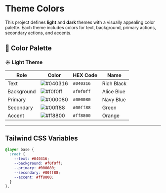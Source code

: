 # Theme Colors

This project defines **light** and **dark** themes with a visually appealing color palette. Each theme includes colors for text, background, primary actions, secondary actions, and accents.

## 🎨 Color Palette

### ☀️ Light Theme

| Role       | Color                                                    | HEX Code   | Name 
|------------|----------------------------------------------------------|------------|------
| Text       | ![#040316](https://placehold.co/40x20/040316/040316.png) | `#040316`  | Rich Black
| Background | ![#f0f0ff](https://placehold.co/40x20/f0f0ff/f0f0ff.png) | `#f0f0ff`  | Alice Blue
| Primary    | ![#000080](https://placehold.co/40x20/000080/000080.png) | `#000080`  | Navy Blue
| Secondary  | ![#00ff88](https://placehold.co/40x20/00ff88/00ff88.png) | `#00ff88`  | Green
| Accent     | ![#ff8800](https://placehold.co/40x20/ff8800/ff8800.png) | `#ff8800`  | Orange

---



## Tailwind CSS Variables

```css
@layer base {
  :root {
    --text: #040316;
    --background: #f0f0ff;
    --primary: #000080;
    --secondary: #00ff88;
    --accent: #ff8800;
  }
},

```
